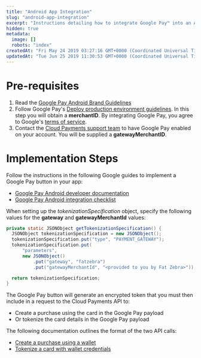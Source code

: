 ```yaml
---
title: "Android App Integration"
slug: "android-app-integration"
excerpt: "Instructions detailing how to integrate Google Pay™ into an Android App using Cloud Payments as your gateway"
hidden: true
metadata: 
  image: []
  robots: "index"
createdAt: "Fri May 24 2019 03:27:16 GMT+0000 (Coordinated Universal Time)"
updatedAt: "Tue Jun 25 2019 11:30:53 GMT+0000 (Coordinated Universal Time)"
---
```

# Pre-requisites

1. Read the [Google Pay Android Brand Guidelines](https://developers.google.com/pay/api/android/guides/brand-guidelines)
2. Follow Google Pay's [Deploy production environment guidelines](https://developers.google.com/pay/api/web/guides/test-and-deploy/deploy-production-environment). In this step you will obtain a **merchantID**. By integrating Google Pay, you agree to Google's [terms of service](https://payments.developers.google.com/terms/sellertos).
3. Contact the [Cloud Payments support team](mailto:support@cloudpayments.com.au) to have Google Pay enabled on your account. You will be supplied a **gatewayMerchantID**. 

# Implementation Steps

Follow the instructions in the following Google guides to implement a Google Pay button in your app:

- [Google Pay Android developer documentation](https://developers.google.com/pay/api/android/)
- [Google Pay Android integration checklist](https://developers.google.com/pay/api/android/guides/test-and-deploy/integration-checklist)

When setting up the _tokenizationSpecification_ object, specify the following values for the **gateway** and **gatewayMerchantId** values:

```java
private static JSONObject getTokenizationSpecification() {
  JSONObject tokenizationSpecification = new JSONObject();
  tokenizationSpecification.put("type", "PAYMENT_GATEWAY");
  tokenizationSpecification.put(
      "parameters",
      new JSONObject()
          .put("gateway", "fatzebra")
          .put("gatewayMerchantId", "<provided to you by Fat Zebra>"));

  return tokenizationSpecification;
}
```

The Google Pay button will generate an encrypted token that you must then include in a request to the Cloud Payments API to:

- Create a purchase using the card in the Google Pay payload
- Or tokenize the card details in the Google Pay payload

The following documentation outlines the format of the two API calls:

- [Create a purchase using a wallet](ref:create-a-purchase-with-wallet)
- [Tokenize a card with wallet credentials](ref:tokenize-a-card-with-wallet-credentials)
